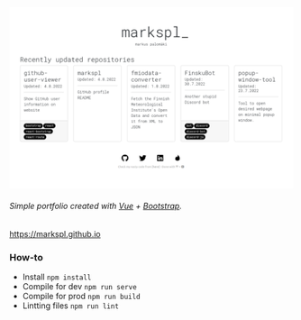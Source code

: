 ![Image](images/screenshot.png)

###### *Simple portfolio created with [Vue](https://vuejs.org/) + [Bootstrap](https://getbootstrap.com/).*

https://markspl.github.io

### How-to
- Install `npm install`
- Compile for dev `npm run serve`
- Compile for prod `npm run build`
- Lintting files `npm run lint`
